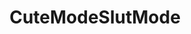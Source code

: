 ---
title: CuteModeSlutMode
crosslinks:
- CuteModeOnly
- NSFW_showcase
- rockthehousemd
- ConfusedBoners
- BrasilOnReddit
- R444D444
- WeddingsGoneWild
- fuxtaposition
- 60fpsporn
- DeadEyes
- nsfw_gifs
- treesgonewild
- IAmA
- JavDownloadCenter
---